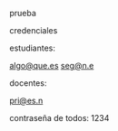 prueba

credenciales

estudiantes:

algo@que.es
seg@n.e

docentes:

pri@es.n


contraseña de todos: 1234